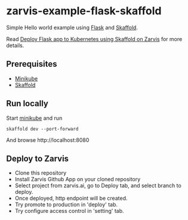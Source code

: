 # zarvis-example-flask-skaffold

Simple Hello world example using [Flask](https://palletsprojects.com/p/flask/) and [Skaffold](https://skaffold.dev). 

Read [Deploy Flask app to Kubernetes using Skaffold on Zarvis](https://blog-zarvis--ai.g1.zarvis.ai/blog/flask-kubernetes-skaffod/) for more details.


## Prerequisites

 - [Minikube](https://github.com/kubernetes/minikube)
 - [Skaffold](https://skaffold.dev)


## Run locally

Start [minikube](https://github.com/kubernetes/minikube) and run

```
skaffold dev --port-forward
```

And browse http://localhost:8080


## Deploy to Zarvis

 - Clone this repository
 - Install Zarvis Github App on your cloned repository
 - Select project from zarvis.ai, go to Deploy tab, and select branch to deploy.
 - Once deployed, http endpoint will be created.
 - Try promote to production in 'deploy' tab.
 - Try configure access control in 'setting' tab.
